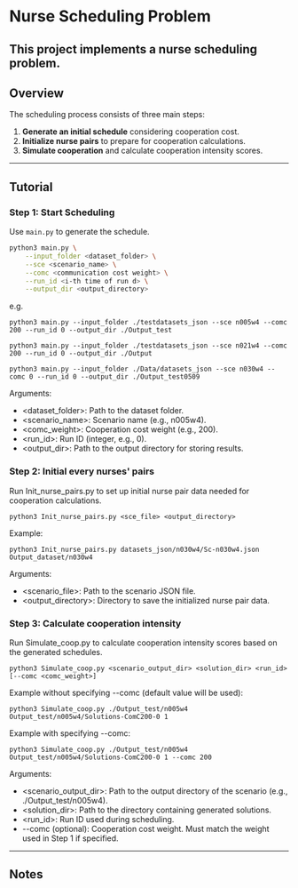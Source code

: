 # Nurse Scheduling Problem
This project implements a nurse scheduling problem.
---

## Overview

The scheduling process consists of three main steps:
1. **Generate an initial schedule** considering cooperation cost.
2. **Initialize nurse pairs** to prepare for cooperation calculations.
3. **Simulate cooperation** and calculate cooperation intensity scores.

---

## Tutorial

### Step 1: Start Scheduling

Use `main.py` to generate the schedule.

```bash
python3 main.py \
    --input_folder <dataset_folder> \
    --sce <scenario_name> \
    --comc <communication cost weight> \
    --run_id <i-th time of run d> \
    --output_dir <output_directory>
```

e.g. 
```
python3 main.py --input_folder ./testdatasets_json --sce n005w4 --comc 200 --run_id 0 --output_dir ./Output_test

python3 main.py --input_folder ./testdatasets_json --sce n021w4 --comc 200 --run_id 0 --output_dir ./Output

python3 main.py --input_folder ./Data/datasets_json --sce n030w4 --comc 0 --run_id 0 --output_dir ./Output_test0509
```
Arguments:
- <dataset_folder>: Path to the dataset folder.
- <scenario_name>: Scenario name (e.g., n005w4).
- <comc_weight>: Cooperation cost weight (e.g., 200).
- <run_id>: Run ID (integer, e.g., 0).
- <output_dir>: Path to the output directory for storing results.


### Step 2: Initial every nurses' pairs
Run Init_nurse_pairs.py to set up initial nurse pair data needed for cooperation calculations.
```
python3 Init_nurse_pairs.py <sce_file> <output_directory>
```
Example: 
```
python3 Init_nurse_pairs.py datasets_json/n030w4/Sc-n030w4.json Output_dataset/n030w4
```
Arguments:
- <scenario_file>: Path to the scenario JSON file.
- <output_directory>: Directory to save the initialized nurse pair data.


### Step 3: Calculate cooperation intensity
Run Simulate_coop.py to calculate cooperation intensity scores based on the generated schedules.
```
python3 Simulate_coop.py <scenario_output_dir> <solution_dir> <run_id> [--comc <comc_weight>]
```

Example without specifying --comc (default value will be used):
```
python3 Simulate_coop.py ./Output_test/n005w4 Output_test/n005w4/Solutions-ComC200-0 1
```
Example with specifying --comc:
```
python3 Simulate_coop.py ./Output_test/n005w4 Output_test/n005w4/Solutions-ComC200-0 1 --comc 200
```
Arguments:
- <scenario_output_dir>: Path to the output directory of the scenario (e.g., ./Output_test/n005w4).
- <solution_dir>: Path to the directory containing generated solutions.
- <run_id>: Run ID used during scheduling.
- --comc (optional): Cooperation cost weight. Must match the weight used in Step 1 if specified.

---
## Notes

